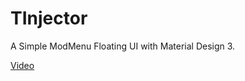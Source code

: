# TInjector
A Simple ModMenu Floating UI with Material Design 3.

[Video](https://github.com/trindadedev13/TInjector/tree/dev/res/video.mp4)